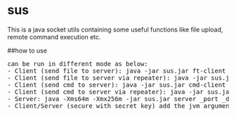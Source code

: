 # sus
This is a java socket utils containing some useful functions like file upload, remote command execution etc.

##how to use
<pre>
can be run in different mode as below:
- Client (send file to server): java -jar sus.jar ft-client _ip#_port _file [_dirDest]
- Client (send file to server via repeater): java -jar sus.jar ft-client _ip#_port[~_~_ip2#_port2...] _file  [_dirDest]
- Client (send cmd to server): java -jar sus.jar cmd-client _ip#_port _cmd
- Client (send cmd to server via repeater): java -jar sus.jar cmd-client _ip#_port[~_~_ip2#_port2...] _cmd
- Server: java -Xms64m -Xmx256m -jar sus.jar server _port _dir
- Client/Server (secure with secret key) add the jvm arguments as: java -DsecretKeyFile=d:/tools/sus/my_skey.txt
</pre>
